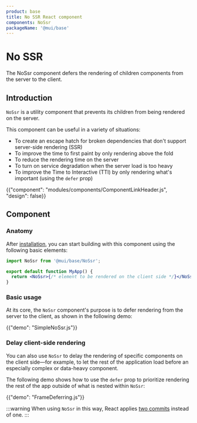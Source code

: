 ```yaml
---
product: base
title: No SSR React component
components: NoSsr
packageName: '@mui/base'
---
```


# No SSR

<p class="description">The NoSsr component defers the rendering of children components from the server to the client.</p>

## Introduction

`NoSsr` is a utility component that prevents its children from being rendered on the server.

This component can be useful in a variety of situations:

- To create an escape hatch for broken dependencies that don't support server-side rendering (SSR)
- To improve the time to first paint by only rendering above the fold
- To reduce the rendering time on the server
- To turn on service degradation when the server load is too heavy
- To improve the Time to Interactive (TTI) by only rendering what's important (using the `defer` prop)

{{"component": "modules/components/ComponentLinkHeader.js", "design": false}}

## Component

### Anatomy

After [installation](/base/getting-started/installation/), you can start building with this component using the following basic elements:

```jsx
import NoSsr from '@mui/base/NoSsr';

export default function MyApp() {
  return <NoSsr>{/* element to be rendered on the client side */}</NoSsr>;
}
```

### Basic usage

At its core, the `NoSsr` component's purpose is to defer rendering from the server to the client, as shown in the following demo:

{{"demo": "SimpleNoSsr.js"}}

### Delay client-side rendering

You can also use `NoSsr` to delay the rendering of specific components on the client side—for example, to let the rest of the application load before an especially complex or data-heavy component.

The following demo shows how to use the `defer` prop to prioritize rendering the rest of the app outside of what is nested within `NoSsr`:

{{"demo": "FrameDeferring.js"}}

:::warning
When using `NoSsr` in this way, React applies [two commits](https://reactjs.org/docs/strict-mode.html#detecting-unexpected-side-effects) instead of one.
:::
